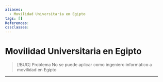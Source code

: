 ```yaml
---
aliases:
  - Movilidad Universitaria en Egipto
tags: []
References: 
cssclasses:
---
```

# Movilidad Universitaria en Egipto


> [!BUG] Problema 
> No se puede aplicar como ingeniero informático a movilidad en Egipto 


***